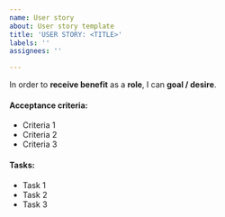 ```yaml
---
name: User story
about: User story template
title: 'USER STORY: <TITLE>'
labels: ''
assignees: ''

---
```


In order to **receive benefit** as a **role**, I can **goal / desire**.

#### Acceptance criteria: ####
- Criteria 1
- Criteria 2
- Criteria 3

#### Tasks: ####

- Task 1
- Task 2
- Task 3
